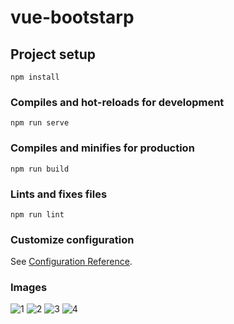 # vue-bootstarp

## Project setup
```
npm install
```

### Compiles and hot-reloads for development
```
npm run serve
```

### Compiles and minifies for production
```
npm run build
```

### Lints and fixes files
```
npm run lint
```

### Customize configuration
See [Configuration Reference](https://cli.vuejs.org/config/).

### Images
![1](https://user-images.githubusercontent.com/39440175/103270435-19d8b080-49e2-11eb-9d74-9e06c88ddebc.PNG)
![2](https://user-images.githubusercontent.com/39440175/103270439-1d6c3780-49e2-11eb-958b-b65a363c734f.PNG)
![3](https://user-images.githubusercontent.com/39440175/103270442-1fce9180-49e2-11eb-900e-2856afbe6cac.PNG)
![4](https://user-images.githubusercontent.com/39440175/103270456-278e3600-49e2-11eb-8290-78bfe6c49009.PNG)

